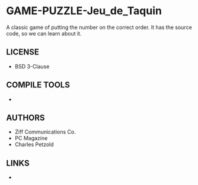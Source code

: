 # GAME-PUZZLE-Jeu_de_Taquin
A classic game of putting the number on the correct order. It has the source code, so we can learn about it.

## LICENSE
* BSD 3-Clause

## COMPILE TOOLS
* 
 
## AUTHORS
* Ziff Communications Co.
* PC Magazine 
* Charles Petzold

## LINKS
* 
